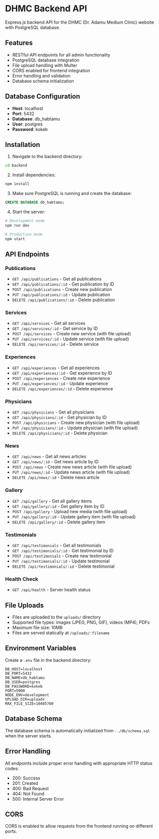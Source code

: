 # DHMC Backend API

Express.js backend API for the DHMC (Dr. Adamu Medium Clinic) website with PostgreSQL database.

## Features

- RESTful API endpoints for all admin functionality
- PostgreSQL database integration
- File upload handling with Multer
- CORS enabled for frontend integration
- Error handling and validation
- Database schema initialization

## Database Configuration

- **Host**: localhost
- **Port**: 5432
- **Database**: db_habtamu
- **User**: postgres
- **Password**: kokeb

## Installation

1. Navigate to the backend directory:
```bash
cd backend
```

2. Install dependencies:
```bash
npm install
```

3. Make sure PostgreSQL is running and create the database:
```sql
CREATE DATABASE db_habtamu;
```

4. Start the server:
```bash
# Development mode
npm run dev

# Production mode
npm start
```

## API Endpoints

### Publications
- `GET /api/publications` - Get all publications
- `GET /api/publications/:id` - Get publication by ID
- `POST /api/publications` - Create new publication
- `PUT /api/publications/:id` - Update publication
- `DELETE /api/publications/:id` - Delete publication

### Services
- `GET /api/services` - Get all services
- `GET /api/services/:id` - Get service by ID
- `POST /api/services` - Create new service (with file upload)
- `PUT /api/services/:id` - Update service (with file upload)
- `DELETE /api/services/:id` - Delete service

### Experiences
- `GET /api/experiences` - Get all experiences
- `GET /api/experiences/:id` - Get experience by ID
- `POST /api/experiences` - Create new experience
- `PUT /api/experiences/:id` - Update experience
- `DELETE /api/experiences/:id` - Delete experience

### Physicians
- `GET /api/physicians` - Get all physicians
- `GET /api/physicians/:id` - Get physician by ID
- `POST /api/physicians` - Create new physician (with file upload)
- `PUT /api/physicians/:id` - Update physician (with file upload)
- `DELETE /api/physicians/:id` - Delete physician

### News
- `GET /api/news` - Get all news articles
- `GET /api/news/:id` - Get news article by ID
- `POST /api/news` - Create new news article (with file upload)
- `PUT /api/news/:id` - Update news article (with file upload)
- `DELETE /api/news/:id` - Delete news article

### Gallery
- `GET /api/gallery` - Get all gallery items
- `GET /api/gallery/:id` - Get gallery item by ID
- `POST /api/gallery` - Upload new media (with file upload)
- `PUT /api/gallery/:id` - Update gallery item (with file upload)
- `DELETE /api/gallery/:id` - Delete gallery item

### Testimonials
- `GET /api/testimonials` - Get all testimonials
- `GET /api/testimonials/:id` - Get testimonial by ID
- `POST /api/testimonials` - Create new testimonial
- `PUT /api/testimonials/:id` - Update testimonial
- `DELETE /api/testimonials/:id` - Delete testimonial

### Health Check
- `GET /api/health` - Server health status

## File Uploads

- Files are uploaded to the `uploads/` directory
- Supported file types: images (JPEG, PNG, GIF), videos (MP4), PDFs
- Maximum file size: 10MB
- Files are served statically at `/uploads/:filename`

## Environment Variables

Create a `.env` file in the backend directory:

```env
DB_HOST=localhost
DB_PORT=5432
DB_NAME=db_habtamu
DB_USER=postgres
DB_PASSWORD=kokeb
PORT=5000
NODE_ENV=development
UPLOAD_DIR=uploads
MAX_FILE_SIZE=10485760
```

## Database Schema

The database schema is automatically initialized from `../db/schema.sql` when the server starts.

## Error Handling

All endpoints include proper error handling with appropriate HTTP status codes:
- 200: Success
- 201: Created
- 400: Bad Request
- 404: Not Found
- 500: Internal Server Error

## CORS

CORS is enabled to allow requests from the frontend running on different ports.
